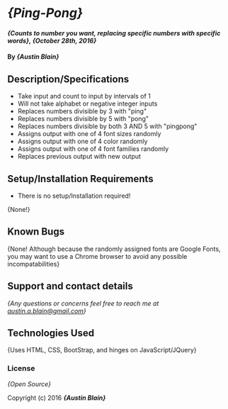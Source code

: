 # _{Ping-Pong}_

#### _{Counts to number you want, replacing specific numbers with specific words}, {October 28th, 2016}_

#### By _**{Austin Blain}**_

## Description/Specifications

* Take input and count to input by intervals of 1
* Will not take alphabet or negative integer inputs
* Replaces numbers divisible by 3 with "ping"
* Replaces numbers divisible by 5 with "pong"
* Replaces numbers divisible by both 3 AND 5 with "pingpong"
* Assigns output with one of 4 font sizes randomly
* Assigns output with one of 4 color randomly
* Assigns output with one of 4 font families randomly
* Replaces previous output with new output


## Setup/Installation Requirements

*  There is no setup/Installation required!

{None!}

## Known Bugs

{None! Although because the randomly assigned fonts are Google Fonts, you may want to use a Chrome browser to avoid any possible incompatabilities}

## Support and contact details

_{Any questions or concerns feel free to reach me at austin.a.blain@gmail.com}_

## Technologies Used

{Uses HTML, CSS, BootStrap, and hinges on JavaScript/JQuery}

### License

*{Open Source}*

Copyright (c) 2016 **_{Austin Blain}_**
